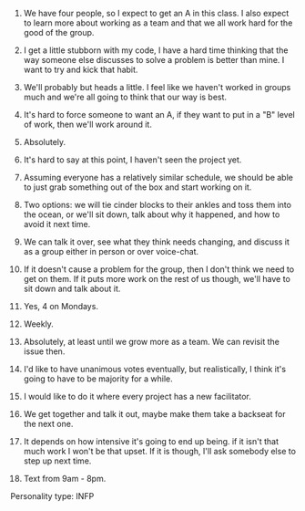 1. We have four people, so I expect to get an A in this class. I also expect to learn more about working as a team and that we all work hard for the good of the group.

2. I get a little stubborn with my code, I have a hard time thinking that the way someone else discusses to solve a problem is better than mine. I want to try and kick that habit.

3. We'll probably but heads a little. I feel like we haven't worked in groups much and we're all going to think that our way is best.

4. It's hard to force someone to want an A, if they want to put in a "B" level of work, then we'll work around it.

5. Absolutely.

6. It's hard to say at this point, I haven't seen the project yet.

7. Assuming everyone has a relatively similar schedule, we should be able to just grab something out of the box and start working on it.

8. Two options: we will tie cinder blocks to their ankles and toss them into the ocean, or we'll sit down, talk about why it happened, and how to avoid it next time.

9. We can talk it over, see what they think needs changing, and discuss it as a group either in person or over voice-chat.

10. If it doesn't cause a problem for the group, then I don't think we need to get on them. If it puts more work on the rest of us though, we'll have to sit down and talk about it.

11. Yes, 4 on Mondays.

12. Weekly.

13. Absolutely, at least until we grow more as a team. We can revisit the issue then.

14. I'd like to have unanimous votes eventually, but realistically, I think it's going to have to be majority for a while.

15. I would like to do it where every project has a new facilitator.

16. We get together and talk it out, maybe make them take a backseat for the next one.

17. It depends on how intensive it's going to end up being. if it isn't that much work I won't be that upset. If it is though, I'll ask somebody else to step up next time.

18. Text from 9am - 8pm.

Personality type: INFP

